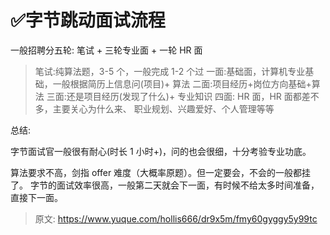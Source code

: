 # ✅字节跳动面试流程

一般招聘分五轮: 笔试 + 三轮专业面 + 一轮 HR 面 

> 笔试:纯算法题，3-5 个，一般完成 1-2 个过
一面:基础面，计算机专业基础，一般根据简历上信息问(项目)+ 算法
二面:项目经历+岗位方向基础+算法
三面:还是项目经历(发现了什么)+ 专业知识
四面: HR 面，HR 面都差不多，主要关心为什么来、 职业规划、兴趣爱好、个人管理等等 


总结: 
 						 						 					
字节面试官一般很有耐心(时长 1 小时+)，问的也会很细，十分考验专业功底。 

算法要求不高，剑指 offer 难度（大概率原题）。但一定要会，不会的一般都挂了。 字节的面试效率很高，一般第二天就会下一面，有时候不给太多时间准备，直接下一面。 
 			 		
 	 


> 原文: <https://www.yuque.com/hollis666/dr9x5m/fmy60gyggy5y99tc>